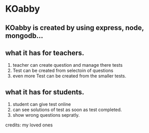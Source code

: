 <!DOCTYPE html>
<html lang="en">
<head>
    <meta charset="UTF-8">
    <meta http-equiv="X-UA-Compatible" content="IE=edge">
    <meta name="viewport" content="width=device-width, initial-scale=1.0">
    <title>read me</title>
</head>
<body>
    <h1>KOabby</h1>
    <h2>KOabby is created by using express, node, mongodb...</h2>
    <h2>what it has for teachers.</h2>
    <ol>
    <li>teacher can create question and manage there tests</li>
    <li>Test can be created from selectoin of questions</li>
    <li>even more Test can be created from the smaller tests.</li>
    </ol>
    <h2>what it has for students.</h2>
    <ol><li>student can give test online</li>
    <li>can see solutions of test as soon as test completed.</li>
    <li>show wrong questions sepratly.</li>
    </ol>
    <p>credits: my loved ones</p>
</body>
</html>